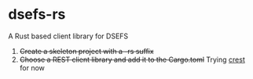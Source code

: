 # dsefs-rs
A Rust based client library for DSEFS

1. ~~Create a skeleton project with a -rs suffix~~
2. ~~Choose a REST client library and add it to the Cargo.toml~~ Trying [crest](https://github.com/pablocouto/crest) for now
